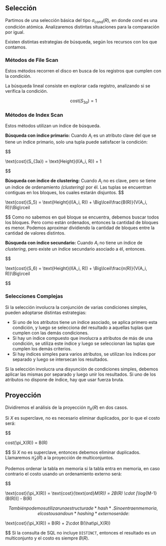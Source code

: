 ## Selección

Partimos de una selección básica del tipo $\sigma_\text{cond}(R)$, en donde $\text{cond}$ es una condición atómica. Analizaremos distintas situaciones para la comparación por igual.

Existen distintas estrategias de búsqueda, según los recursos con los que contamos.

### Métodos de File Scan

Estos métodos recorren el disco en busca de los registros que cumplen con la condición.

La búsqueda lineal consiste en explorar cada registro, analizando si se verifica la condición.

$$
	\text{cost}(S_{3a}) = 1
	$$

### Métodos de Index Scan

Estos métodos utilizan un índice de búsqueda.

**Búsqueda con índice primario:** Cuando $A_i$ es un atributo clave del que se tiene un índice primario, solo una tupla puede satisfacer la condición:

$$

\text{cost}(S_{3a}) = \text{Height}(I(A_i, R)) + 1

$$

**Búsqueda con índice de clustering:** Cuando $A_i$ no es clave, pero se tiene un índice de ordenamiento *(clustering)* por él. Las tuplas se encuentran contiguas en los bloques, los cuales estarán disjuntos.
$$

\text{cost}(S_5) = \text{Height}(I(A_i, R)) + \Big\lceil\frac{B(R)}{V(A_i, R)}\Big\rceil

$$
Como no sabemos en qué bloque se encuentra, debemos buscar todos los bloques. Pero como están ordenados, entonces la cantidad de bloques es menor. Podemos aproximar dividiendo la cantidad de bloques entre la cantidad de valores distintos.

**Búsqueda con índice secundario:** Cuando $A_i$ no tiene un índice de *clustering*, pero existe un índice secundario asociado a él, entonces.

$$

\text{cost}(S_6) = \text{Height}(I(A_i, R)) + \Big\lceil\frac{n(R)}{V(A_i, R)}\Big\rceil

$$
### Selecciones Complejas

Si la selección involucra la conjunción de varias condiciones simples, pueden adoptarse distintas estrategias:

- Si uno de los atributos tiene un índice asociado, se aplica primero esta condición, y luego se selecciona del resultado a aquellas tuplas que cumplen con las demás condiciones.
- Si hay un índice compuesto que involucra a atributos de más de una condición, se utiliza este índice y luego se seleccionan las tuplas que cumplen los demás criterios.
- Si hay índices simples para varios atributos, se utilizan los índices por separado y luego se intersecan los resultados.

Si la selección involucra una disyunción de condiciones simples, debemos aplicar las mismas por separado y luego unir los resultados. Si uno de los atributos no dispone de índice, hay que usar fuerza bruta.

## Proyección

Dividiremos el análisis de la proyección $\pi_X(R)$ en dos casos.

Si $X$ es superclave, no es necesario eliminar duplicados, por lo que el costo será:

$$

cost(\pi_X(R)) = B(R)

$$
Si $X$ no es superclave, entonces debemos eliminar duplicados. Llamaremos $\hat\pi_X(R)$ a la proyección de multiconjuntos.

Podemos ordenar la tabla en memoria si la tabla entra en memoria, en caso contrario el costo usando un ordenamiento externo será:

$$

\text{cost}(\pi_X(R)) = \text{cost}(\text{ord}_M(R)) = 2B(R) \cdot [\log_{M-1}(B(R))] - B(R)

$$
También podemos utilizar una estructura de *hash*. Si no entra en memoria, el costo usando un *hashing* externo será de:
$$

\text{cost}(\pi_X(R)) = B(R) + 2\cdot B(\hat\pi_X(R))

$$
Si la consulta de SQL no incluye `DISTINCT`, entonces el resultado es un multiconjunto y el costo es siempre $B(R)$.
